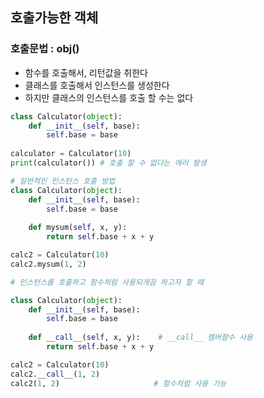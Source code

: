 
## 호출가능한 객체

### 호출문법 : obj()

* 함수를 호출해서, 리턴값을 취한다
* 클래스를 호출해서 인스턴스를 생성한다
* 하지만 클래스의 인스턴스를 호출 할 수는 없다

```python
class Calculator(object):
    def __init__(self, base):
        self.base = base
        
calculator = Calculator(10)
print(calculator()) # 호출 할 수 없다는 에러 발생
```

```python
# 일반적인 인스턴스 호출 방법
class Calculator(object):
    def __init__(self, base):
        self.base = base
        
    def mysum(self, x, y):
        return self.base + x + y

calc2 = Calculator(10)
calc2.mysum(1, 2)
```

```python
# 인스턴스를 호출하고 함수처럼 사용되게끔 하고자 할 때

class Calculator(object):
    def __init__(self, base):
        self.base = base
        
    def __call__(self, x, y):	 # __call__ 멤버함수 사용
        return self.base + x + y

calc2 = Calculator(10)
calc2.__call__(1, 2)
calc2(1, 2)						# 함수처럼 사용 가능
```

